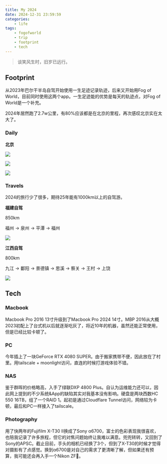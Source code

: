 ```yaml
---
title: My 2024
date: 2024-12-31 23:59:59
categories:
    - life
tags:
    - fogofworld
    - trip
    - footprint
    - tech
---
```


> 谈笑风生时，旧岁已远行。

## Footprint

从2023年巴尔干半岛自驾开始使用一生足迹记录轨迹，后来又开始用Fog of World，目前同时使用这两个app。一生足迹能的优势是每天的轨迹点，对Fog of World是一个补充。

2024年居然跑了2.7w公里，有80%应该都是在北京的里程，再次感叹北京实在太大了。

### Daily

**北京**

![](/images/2024/12/A1F35F4B-1F2F-407D-92BE-C4C5DACDE304.jpeg)

![](/images/2024/12/02DE471C-F3D3-4944-AECA-024E1E16CE2A_1_201_a.jpeg)

![](/images/2024/12/A3198A47-D80B-4BCD-BDA2-02877C2A2115_1_201_a.jpeg)

### Travels

2024的旅行少了很多，期待25年能有1000km以上的自驾游。

**福建自驾**

850km

福州 -> 泉州 -> 平潭 -> 福州

![](/images/2024/12/793A9993-263D-414A-A063-C6573959F3FE.jpeg)

**江西自驾**

800km

九江 -> 鄱阳 -> 景德镇 -> 思溪 -> 察关 -> 王村 -> 上饶

![](/images/2024/12/D2985E08-28DA-4304-8E37-90396CBA62C2.jpeg)

## Tech

### Macbook

Macbook Pro 2016 13寸升级到了Macbook Pro 2024 14寸。MBP 2016从大概2023初配上了台式机以后就逐渐吃灰了，将近10年的机器，虽然还能正常使用，但是已经比较卡顿了。

### PC

今年插上了一块GeForce RTX 4080 SUPER。由于搬家携带不便，因此放在了村里。用tailscale + moonlight访问，直连的时候打游戏体验不错。

### NAS

鉴于群晖的价格略高，入手了绿联DXP 4800 Plus。自认为运维能力还可以，因此网上提到的不少系统&App的缺陷其实对我基本没有影响。硬盘是两块西数HC 550 16TB，组了一个RAID 1。起初是通过Cloudflare Tunnel访问，网络较为卡顿，最后和PC一样接入了tailscale。

### Photography

用了快两年的Fujifilm X-T30 II换成了Sony α6700，富士的色彩表现我很喜欢，也陪我记录了许多旅程，但它的对焦问题始终让我难以满意。兜兜转转，又回到了Sony的APSC。截止目前，手头的相机已经换了3个，但到了X-T30的时候才觉得对摄影有了点感觉。换到α6700是对自己的需求了更清晰了解，但如果还有预算，我可能还会再入手一个Nikon ZF🤣。
